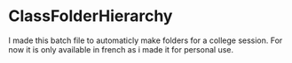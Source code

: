 # ClassFolderHierarchy
I made this batch file to automaticly make folders for a college session.
For now it is only available in french as i made it for personal use.
